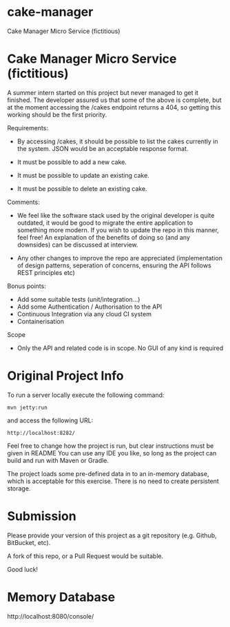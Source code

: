 # cake-manager

Cake Manager Micro Service (fictitious)

# Cake Manager Micro Service (fictitious)

A summer intern started on this project but never managed to get it finished.
The developer assured us that some of the above is complete, but at the moment accessing the /cakes endpoint
returns a 404, so getting this working should be the first priority.

Requirements:

- By accessing /cakes, it should be possible to list the cakes currently in the system. JSON would be an acceptable response format.

- It must be possible to add a new cake.

- It must be possible to update an existing cake.

- It must be possible to delete an existing cake.

Comments:

- We feel like the software stack used by the original developer is quite outdated, it would be good to migrate the entire application to something more modern. If you wish to update the repo in this manner, feel free! An explanation of the benefits of doing so (and any downsides) can be discussed at interview.

- Any other changes to improve the repo are appreciated (implementation of design patterns, seperation of concerns, ensuring the API follows REST principles etc)

Bonus points:

- Add some suitable tests (unit/integration...)
- Add some Authentication / Authorisation to the API
- Continuous Integration via any cloud CI system
- Containerisation

Scope

- Only the API and related code is in scope. No GUI of any kind is required

# Original Project Info

To run a server locally execute the following command:

`mvn jetty:run`

and access the following URL:

`http://localhost:8282/`

Feel free to change how the project is run, but clear instructions must be given in README
You can use any IDE you like, so long as the project can build and run with Maven or Gradle.

The project loads some pre-defined data in to an in-memory database, which is acceptable for this exercise. There is
no need to create persistent storage.

# Submission

Please provide your version of this project as a git repository (e.g. Github, BitBucket, etc).

A fork of this repo, or a Pull Request would be suitable.

Good luck!

# Memory Database
http://localhost:8080/console/